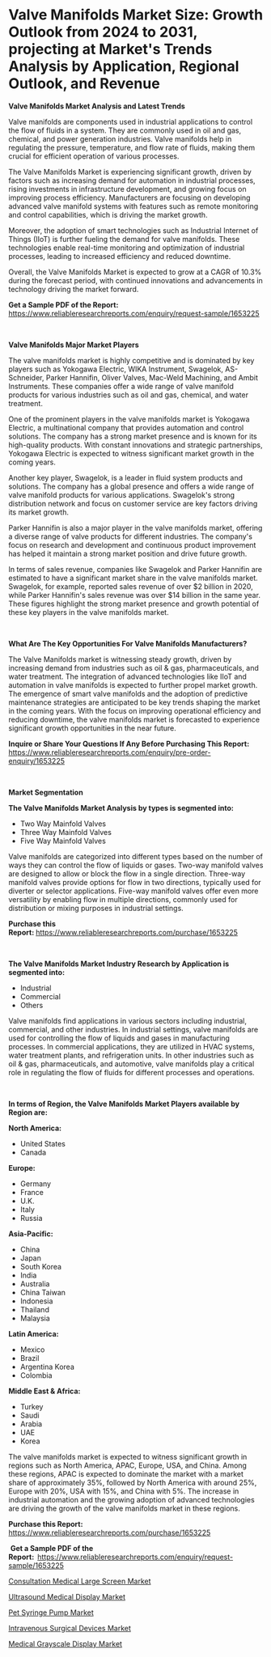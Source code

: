 <p><h1>Valve Manifolds Market Size: Growth Outlook from 2024 to 2031, projecting at Market's Trends Analysis by Application, Regional Outlook, and Revenue</h1></p><p><strong>Valve Manifolds Market Analysis and Latest Trends</strong></p>
<p><p>Valve manifolds are components used in industrial applications to control the flow of fluids in a system. They are commonly used in oil and gas, chemical, and power generation industries. Valve manifolds help in regulating the pressure, temperature, and flow rate of fluids, making them crucial for efficient operation of various processes.</p><p>The Valve Manifolds Market is experiencing significant growth, driven by factors such as increasing demand for automation in industrial processes, rising investments in infrastructure development, and growing focus on improving process efficiency. Manufacturers are focusing on developing advanced valve manifold systems with features such as remote monitoring and control capabilities, which is driving the market growth.</p><p>Moreover, the adoption of smart technologies such as Industrial Internet of Things (IIoT) is further fueling the demand for valve manifolds. These technologies enable real-time monitoring and optimization of industrial processes, leading to increased efficiency and reduced downtime.</p><p>Overall, the Valve Manifolds Market is expected to grow at a CAGR of 10.3% during the forecast period, with continued innovations and advancements in technology driving the market forward.</p></p>
<p><strong>Get a Sample PDF of the Report:&nbsp;</strong> <a href="https://www.reliableresearchreports.com/enquiry/request-sample/1653225">https://www.reliableresearchreports.com/enquiry/request-sample/1653225</a></p>
<p>&nbsp;</p>
<p><strong>Valve Manifolds Major Market Players</strong></p>
<p><p>The valve manifolds market is highly competitive and is dominated by key players such as Yokogawa Electric, WIKA Instrument, Swagelok, AS-Schneider, Parker Hannifin, Oliver Valves, Mac-Weld Machining, and Ambit Instruments. These companies offer a wide range of valve manifold products for various industries such as oil and gas, chemical, and water treatment.</p><p>One of the prominent players in the valve manifolds market is Yokogawa Electric, a multinational company that provides automation and control solutions. The company has a strong market presence and is known for its high-quality products. With constant innovations and strategic partnerships, Yokogawa Electric is expected to witness significant market growth in the coming years.</p><p>Another key player, Swagelok, is a leader in fluid system products and solutions. The company has a global presence and offers a wide range of valve manifold products for various applications. Swagelok's strong distribution network and focus on customer service are key factors driving its market growth.</p><p>Parker Hannifin is also a major player in the valve manifolds market, offering a diverse range of valve products for different industries. The company's focus on research and development and continuous product improvement has helped it maintain a strong market position and drive future growth.</p><p>In terms of sales revenue, companies like Swagelok and Parker Hannifin are estimated to have a significant market share in the valve manifolds market. Swagelok, for example, reported sales revenue of over $2 billion in 2020, while Parker Hannifin's sales revenue was over $14 billion in the same year. These figures highlight the strong market presence and growth potential of these key players in the valve manifolds market.</p></p>
<p>&nbsp;</p>
<p><strong>What Are The Key Opportunities For Valve Manifolds Manufacturers?</strong></p>
<p><p>The Valve Manifolds market is witnessing steady growth, driven by increasing demand from industries such as oil & gas, pharmaceuticals, and water treatment. The integration of advanced technologies like IIoT and automation in valve manifolds is expected to further propel market growth. The emergence of smart valve manifolds and the adoption of predictive maintenance strategies are anticipated to be key trends shaping the market in the coming years. With the focus on improving operational efficiency and reducing downtime, the valve manifolds market is forecasted to experience significant growth opportunities in the near future.</p></p>
<p><strong>Inquire or Share Your Questions If Any Before Purchasing This Report:</strong> <a href="https://www.reliableresearchreports.com/enquiry/pre-order-enquiry/1653225">https://www.reliableresearchreports.com/enquiry/pre-order-enquiry/1653225</a></p>
<p>&nbsp;</p>
<p><strong>Market Segmentation</strong></p>
<p><strong>The Valve Manifolds Market Analysis by types is segmented into:</strong></p>
<p><ul><li>Two Way Mainfold Valves</li><li>Three Way Mainfold Valves</li><li>Five Way Mainfold Valves</li></ul></p>
<p><p>Valve manifolds are categorized into different types based on the number of ways they can control the flow of liquids or gases. Two-way manifold valves are designed to allow or block the flow in a single direction. Three-way manifold valves provide options for flow in two directions, typically used for diverter or selector applications. Five-way manifold valves offer even more versatility by enabling flow in multiple directions, commonly used for distribution or mixing purposes in industrial settings.</p></p>
<p><strong>Purchase this Report:&nbsp;</strong><a href="https://www.reliableresearchreports.com/purchase/1653225">https://www.reliableresearchreports.com/purchase/1653225</a></p>
<p>&nbsp;</p>
<p><strong>The Valve Manifolds Market Industry Research by Application is segmented into:</strong></p>
<p><ul><li>Industrial</li><li>Commercial</li><li>Others</li></ul></p>
<p><p>Valve manifolds find applications in various sectors including industrial, commercial, and other industries. In industrial settings, valve manifolds are used for controlling the flow of liquids and gases in manufacturing processes. In commercial applications, they are utilized in HVAC systems, water treatment plants, and refrigeration units. In other industries such as oil & gas, pharmaceuticals, and automotive, valve manifolds play a critical role in regulating the flow of fluids for different processes and operations.</p></p>
<p>&nbsp;</p>
<p><strong>In terms of Region, the Valve Manifolds Market Players available by Region are:</strong></p>
<p>
    <p> <strong> North America: </strong>
        <ul>
            <li>United States</li>
            <li>Canada</li>
        </ul>
        </p> 
    <p> <strong> Europe: </strong>
        <ul>
            <li>Germany</li>
            <li>France</li>
            <li>U.K.</li>
            <li>Italy</li>
            <li>Russia</li>
        </ul>
        </p> 
    <p> <strong> Asia-Pacific: </strong>
        <ul>
            <li>China</li>
            <li>Japan</li>
            <li>South Korea</li>
            <li>India</li>
            <li>Australia</li>
            <li>China Taiwan</li>
            <li>Indonesia</li>
            <li>Thailand</li>
            <li>Malaysia</li>
        </ul>
        </p> 
    <p> <strong> Latin America: </strong>
        <ul>
            <li>Mexico</li>
            <li>Brazil</li>
            <li>Argentina Korea</li>
            <li>Colombia</li>
        </ul>
        </p> 
    <p> <strong> Middle East & Africa: </strong>
        <ul>
            <li>Turkey</li>
            <li>Saudi</li>
            <li>Arabia</li>
            <li>UAE</li>
            <li>Korea</li>
        </ul>
    </p>
    </p>
<p><p>The valve manifolds market is expected to witness significant growth in regions such as North America, APAC, Europe, USA, and China. Among these regions, APAC is expected to dominate the market with a market share of approximately 35%, followed by North America with around 25%, Europe with 20%, USA with 15%, and China with 5%. The increase in industrial automation and the growing adoption of advanced technologies are driving the growth of the valve manifolds market in these regions.</p></p>
<p><strong>Purchase this Report: </strong><a href="https://www.reliableresearchreports.com/purchase/1653225">https://www.reliableresearchreports.com/purchase/1653225</a></p>
<p>&nbsp;<strong>Get a Sample PDF of the Report:&nbsp;&nbsp;</strong><a href="https://www.reliableresearchreports.com/enquiry/request-sample/1653225">https://www.reliableresearchreports.com/enquiry/request-sample/1653225</a></p>
<p><strong></strong></p>
<p><p><a href="https://medium.com/@ryanberry44f/consultation-medical-large-screen-market-insight-market-trends-growth-forecasted-from-2024-to-721e73dd9f1e">Consultation Medical Large Screen Market</a></p><p><a href="https://medium.com/@ryanberry44f/ultrasound-medical-display-market-insight-market-trends-growth-forecasted-from-2024-to-2031-7e02189bb0eb">Ultrasound Medical Display Market</a></p><p><a href="https://medium.com/@ryanberry44f/pet-syringe-pump-market-insight-market-trends-growth-forecasted-from-2024-to-2031-f236db01f853">Pet Syringe Pump Market</a></p><p><a href="https://medium.com/@ryanberry44f/intravenous-surgical-devices-market-outlook-industry-overview-and-forecast-2024-to-2031-30f7f5eace57">Intravenous Surgical Devices Market</a></p><p><a href="https://medium.com/@ryanberry44f/medical-grayscale-display-market-analysis-and-sze-forecasted-for-period-from-2024-to-2031-a3607d18f7f7">Medical Grayscale Display Market</a></p></p>
